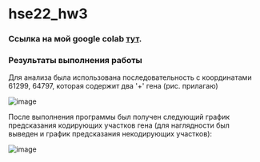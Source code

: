 # hse22_hw3

### Ссылка на мой google colab [тут](https://colab.research.google.com/drive/1wuvonF6Zjd3FLMyAeFvEC_Wb_qvw1f6J?usp=sharing).
### Результаты выполнения работы
Для анализа была использована последовательность с координатами 61299, 64797, которая содержит два '+' гена (рис. прилагаю)

![image](https://user-images.githubusercontent.com/95280619/202702209-d4a1bb5b-029e-4b3e-adbf-71fb7ce4edb6.png)

После выполнения программы был получен следующий график предсказания кодирующих участков гена (для наглядности был выведен и график предсказания некодирующих участков): 

![image](https://user-images.githubusercontent.com/95280619/202701711-dfdeb965-e9d7-4f9d-b0df-8f335010bfbb.png)

